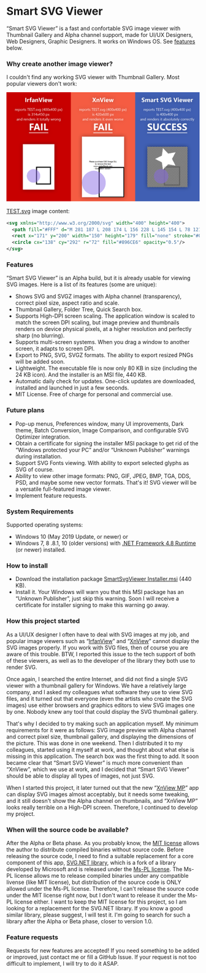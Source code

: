 # Smart SVG Viewer
“Smart SVG Viewer” is a fast and confortable SVG image viewer with Thumbnail Gallery and Alpha channel support, made for UI/UX Designers, Web Designers, Graphic Designers. It works on Windows OS. See [features](#features) below.
### Why create another image viewer?
I couldn't find any working SVG viewer with Thumbnail Gallery. Most popular viewers don't work:

![Smart SVG Viewer vs Popular image viewers](https://github.com/sla80/SmartSvgViewer/blob/master/docs/images/comparison.png?raw=true)

[TEST.svg](/docs/images/TEST.svg) image content:
```xml
<svg xmlns="http://www.w3.org/2000/svg" width="400" height="400">
  <path fill="#FFF" d="M 281 187 L 208 174 L 156 228 L 145 154 L 78 121 L 145 88 L 156 14 L 208 67 L 281 55 L 246 121 Z"/>
  <rect x="171" y="200" width="150" height="179" fill="none" stroke="#000" stroke-width="10" stroke-opacity="0.25" vector-effect="non-scaling-stroke"/>
  <circle cx="138" cy="292" r="72" fill="#896CE6" opacity="0.5"/>
</svg>
```

### Features
“Smart SVG Viewer” is an Alpha build, but it is already usable for viewing SVG images. Here is a list of its features (some are unique):
- Shows SVG and SVGZ images with Alpha channel (transparency), correct pixel size, aspect ratio and scale.
- Thumbnail Gallery, Folder Tree, Quick Search box.
- Supports High-DPI screen scaling. The application window is scaled to match the screen DPI scaling, but image preview and thumbnails renders on device physical pixels, at a higher resolution and perfectly sharp (no blurring).
- Supports multi-screen systems. When you drag a window to another screen, it adapts to screen DPI.
- Export to PNG, SVG, SVGZ formats. The ability to export resized PNGs will be added soon.
- Lightweight. The executable file is now only 80 KB in size (including the 24 KB icon). And the installer is an MSI file, 440 KB.
- Automatic daily check for updates. One-click updates are downloaded, installed and launched in just a few seconds.
- MIT License. Free of charge for personal and commercial use.
### Future plans
- Pop-up menus, Preferences window, many UI improvements, Dark theme, Batch Conversion, Image Comparison, and configurable SVG Optimizer integration.
- Obtain a certificate for signing the installer MSI package to get rid of the “Windows protected your PC” and/or “Unknown Publisher” warnings during installation.
- Support SVG Fonts viewing. With ability to export selected glyphs as SVG of course.
- Ability to view other image formats: PNG, GIF, JPEG, BMP, TGA, DDS, PSD, and maybe some new vector formats. That's it! SVG viewer will be a versatile full-featured image viewer.
- Implement feature requests.
### System Requirements
Supported operating systems:
- Windows 10 (May 2019 Update, or newer) or
- Windows 7, 8 .8.1, 10 (older versions) with [.NET Framework 4.8 Runtime](https://dotnet.microsoft.com/download/dotnet-framework) (or newer) installed.
### How to install
- Download the installation package [SmartSvgViewer Installer.msi](https://github.com/sla80/SmartSvgViewer/raw/master/SmartSvgViewer%20Installer.msi "SmartSvgViewer Installer.msi") (440 KB).
- Install it. Your Windows will warn you that this MSI package has an “Unknown Publisher”, just skip this warning. Soon I will receive a certificate for installer signing to make this warning go away.
### How this project started
As a UI/UX designer I often have to deal with SVG images at my job, and popular image viewers such as “[IrfanView](https://www.irfanview.com/)” and “[XnView](https://www.xnview.com/en/xnview/)” cannot display the SVG images properly. If you work with SVG files, then of course you are aware of this trouble. BTW, I reported this issue to the tech support of both of these viewers, as well as to the developer of the library they both use to render SVG.

Once again, I searched the entire Internet, and did not find a single SVG viewer with a thumbnail gallery for Windows. We have a relatively large company, and I asked my colleagues what software they use to view SVG files, and it turned out that everyone (even the artists who create the SVG images) use either browsers and graphics editors to view SVG images one by one. Nobody knew any tool that could display the SVG thumbnail gallery.

That's why I decided to try making such an application myself. My minimum requirements for it were as follows: SVG image preview with Alpha channel and correct pixel size, thumbnail gallery, and displaying the dimensions of the picture. This was done in one weekend. Then I distributed it to my colleagues, started using it myself at work, and thought about what else is missing in this application. The search box was the first thing to add. It soon became clear that “Smart SVG Viewer” is much more convenient than “XnView”, which we use at work, and I decided that “Smart SVG Viewer” should be able to display all types of images, not just SVG.

When I started this project, it later turned out that the new “[XnView MP](https://www.xnview.com/en/xnviewmp/)” app can display SVG images almost acceptably, but it needs some tweaking, and it still doesn't show the Alpha channel on thumbnails, and “XnView MP” looks really terrible on a High-DPI screen. Therefore, I continued to develop my project.
### When will the source code be available?
After the Alpha or Beta phase. As you probably know, the [MIT license](https://raw.githubusercontent.com/sla80/SmartSvgViewer/master/LICENSE) allows the author to distribute compiled binaries without source code. Before releasing the source code, I need to find a suitable replacement for a core component of this app, [SVG.NET library](https://github.com/vvvv/SVG), which is a fork of a library developed by Microsoft and is released under the [Ms-PL license](https://raw.githubusercontent.com/vvvv/SVG/master/license.txt). The Ms-PL license allows me to release compiled binaries under any compatible livense (like MIT license), but distribution of the source code is ONLY allowed under the Ms-PL license. Therefore, I can't release the source code under the MIT license right now, but I don't want to release it under the Ms-PL license either. I want to keep the MIT license for this project, so I am looking for a replacement for the SVG.NET library. If you know a good similar library, please suggest, I will test it. I'm going to search for such a library after the Alpha or Beta phase, closer to version 1.0.
### Feature requests
Requests for new features are accepted! If you need something to be added or improved, just contact me or fill a GitHub Issue. If your request is not too difficult to implement, I will try to do it ASAP.
